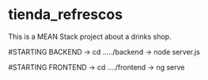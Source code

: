 # tienda_refrescos
This is a MEAN Stack project about a drinks shop.


#STARTING BACKEND
-> cd ...../backend
-> node server.js

#STARTING FRONTEND
-> cd ..../frontend
-> ng serve
